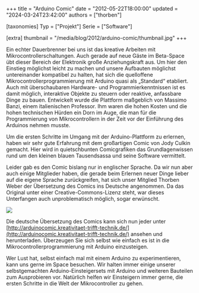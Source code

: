+++
title = "Arduino Comic"
date = "2012-05-22T18:00:00"
updated = "2024-03-24T23:42:00"
authors = ["thorben"]

[taxonomies]
Typ = ["Projekt"]
Serie = ["Software"]

[extra]
thumbnail = "/media/blog/2012/arduino-comic/thumbnail.jpg"
+++

Ein echter Dauerbrenner bei uns ist das kreative Arbeiten mit Mikrocontrollerschaltungen. Auch gerade auf neue Gäste im
Beta-Space übt dieser Bereich der Elektronik große Anziehungskraft aus. Um hier den Einstieg möglichst leicht zu machen
und unsere Aufbauten möglichst untereinander kompatibel zu halten, hat sich die quelloffene
Mikrocontrollerprogrammierung mit Arduino quasi als „Standard“ etabliert. Auch mit überschaubaren Hardware- und
Programmierkenntnissen ist es damit möglich, interaktive Objekte zu steuern oder reaktive, anfassbare Dinge zu bauen.
Entwickelt wurde die Plattform maßgeblich von Massimo Banzi, einem italienischen Professor. Ihm waren die hohen Kosten
und die hohen technischen Hürden ein Dorn im Auge, die man für die Programmierung von Mikrocontrollern in der Zeit vor
der Einführung des Arduinos nehmen musste.

Um die ersten Schritte im Umgang mit der Arduino-Plattform zu erlernen, haben wir sehr gute Erfahrung mit dem
großartigen Comic von Jody Culkin gemacht. Hier wird in quietschbunten Comicgrafiken das Grundlagenwissen rund um den
kleinen blauen Tausendsassa und seine Software vermittelt.

Leider gab es den Comic bislang nur in englischer Sprache. Da wir nun aber auch einige Mitglieder haben, die gerade beim
Erlernen neuer Dinge lieber auf die eigene Sprache zurückgreifen, hat sich unser Mitglied Thorben Weber der Übersetzung
des Comics ins Deutsche angenommen. Da das Original unter einer Creative-Commons-Lizenz steht, war dieses Unterfangen
auch unproblematisch möglich, sogar erwünscht.

![](../../../media/blog/2012/arduino-comic/img1.jpg)

Die deutsche Übersetzung des Comics kann sich nun jeder
unter [http://arduinocomic.kreativitaet-trifft-technik.de/](http://arduinocomic.kreativitaet-trifft-technik.de/)
ansehen und herunterladen. Überzeugen Sie sich selbst wie einfach es ist in die Mikrocontrollerprogrammierung mit
Arduino einzusteigen.

Wer Lust hat, selbst einfach mal mit einem Arduino zu experimentieren, kann uns gerne im Space besuchen. Wir halten
immer einige unserer selbstgemachten Arduino-Einsteigersets mit Arduino und weiteren Bauteilen zum Ausprobieren vor.
Natürlich helfen wir Einsteigern immer gerne, die ersten Schritte in die Welt der Mikrocontroller zu gehen.
